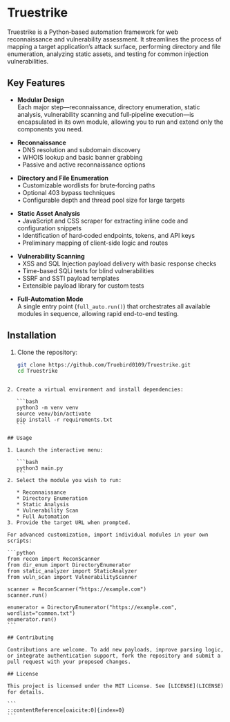 # Truestrike

Truestrike is a Python‐based automation framework for web reconnaissance and vulnerability assessment. It streamlines the process of mapping a target application’s attack surface, performing directory and file enumeration, analyzing static assets, and testing for common injection vulnerabilities.

## Key Features

- **Modular Design**  
  Each major step—reconnaissance, directory enumeration, static analysis, vulnerability scanning and full‐pipeline execution—is encapsulated in its own module, allowing you to run and extend only the components you need.

- **Reconnaissance**  
  • DNS resolution and subdomain discovery  
  • WHOIS lookup and basic banner grabbing  
  • Passive and active reconnaissance options

- **Directory and File Enumeration**  
  • Customizable wordlists for brute‐forcing paths  
  • Optional 403 bypass techniques  
  • Configurable depth and thread pool size for large targets

- **Static Asset Analysis**  
  • JavaScript and CSS scraper for extracting inline code and configuration snippets  
  • Identification of hard‐coded endpoints, tokens, and API keys  
  • Preliminary mapping of client-side logic and routes

- **Vulnerability Scanning**  
  • XSS and SQL Injection payload delivery with basic response checks  
  • Time-based SQLi tests for blind vulnerabilities  
  • SSRF and SSTI payload templates  
  • Extensible payload library for custom tests

- **Full-Automation Mode**  
  A single entry point (`full_auto.run()`) that orchestrates all available modules in sequence, allowing rapid end-to-end testing.

## Installation

1. Clone the repository:
   ```bash
   git clone https://github.com/Truebird0109/Truestrike.git
   cd Truestrike
````

2. Create a virtual environment and install dependencies:

   ```bash
   python3 -m venv venv
   source venv/bin/activate
   pip install -r requirements.txt
   ```

## Usage

1. Launch the interactive menu:

   ```bash
   python3 main.py
   ```
2. Select the module you wish to run:

   * Reconnaissance
   * Directory Enumeration
   * Static Analysis
   * Vulnerability Scan
   * Full Automation
3. Provide the target URL when prompted.

For advanced customization, import individual modules in your own scripts:

```python
from recon import ReconScanner
from dir_enum import DirectoryEnumerator
from static_analyzer import StaticAnalyzer
from vuln_scan import VulnerabilityScanner

scanner = ReconScanner("https://example.com")
scanner.run()

enumerator = DirectoryEnumerator("https://example.com", wordlist="common.txt")
enumerator.run()
```

## Contributing

Contributions are welcome. To add new payloads, improve parsing logic, or integrate authentication support, fork the repository and submit a pull request with your proposed changes.

## License

This project is licensed under the MIT License. See [LICENSE](LICENSE) for details.

```
::contentReference[oaicite:0]{index=0}
```
